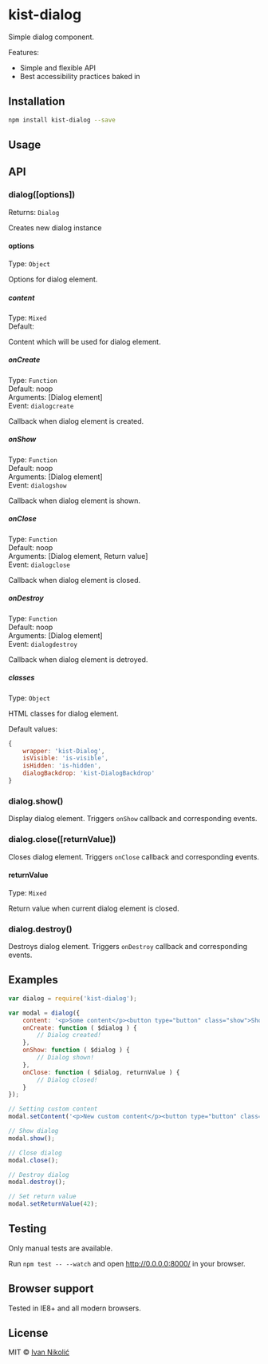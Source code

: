 # kist-dialog

Simple dialog component.

Features:

* Simple and flexible API
* Best accessibility practices baked in

## Installation

```sh
npm install kist-dialog --save
```

## Usage

## API

### dialog([options])

Returns: `Dialog`

Creates new dialog instance

#### options

Type: `Object`

Options for dialog element.

##### content

Type: `Mixed`  
Default: ` `

Content which will be used for dialog element.

##### onCreate

Type: `Function`  
Default: noop  
Arguments: [Dialog element]  
Event: `dialogcreate`  

Callback when dialog element is created.

##### onShow

Type: `Function`  
Default: noop  
Arguments: [Dialog element]  
Event: `dialogshow`

Callback when dialog element is shown.

##### onClose

Type: `Function`  
Default: noop  
Arguments: [Dialog element, Return value]  
Event: `dialogclose`

Callback when dialog element is closed.

##### onDestroy

Type: `Function`  
Default: noop  
Arguments: [Dialog element]  
Event: `dialogdestroy`

Callback when dialog element is detroyed.

##### classes

Type: `Object`

HTML classes for dialog element.

Default values:

```js
{
	wrapper: 'kist-Dialog',
	isVisible: 'is-visible',
	isHidden: 'is-hidden',
	dialogBackdrop: 'kist-DialogBackdrop'
}
```

### dialog.show()

Display dialog element. Triggers `onShow` callback and corresponding events.

### dialog.close([returnValue])

Closes dialog element. Triggers `onClose` callback and corresponding events.

#### returnValue

Type: `Mixed`

Return value when current dialog element is closed.

### dialog.destroy()

Destroys dialog element. Triggers `onDestroy` callback and corresponding events.

## Examples

```js
var dialog = require('kist-dialog');

var modal = dialog({
	content: '<p>Some content</p><button type="button" class="show">Show</button><button type="button" class="close" autofocus="autofocus">Close</button>',
	onCreate: function ( $dialog ) {
		// Dialog created!
	},
	onShow: function ( $dialog ) {
		// Dialog shown!
	},
	onClose: function ( $dialog, returnValue ) {
		// Dialog closed!
	}
});

// Setting custom content
modal.setContent('<p>New custom content</p><button type="button" class="close">Close</button>');

// Show dialog
modal.show();

// Close dialog
modal.close();

// Destroy dialog
modal.destroy();

// Set return value
modal.setReturnValue(42);
```

## Testing

Only manual tests are available.

Run `npm test -- --watch` and open <http://0.0.0.0:8000/> in your browser.

## Browser support

Tested in IE8+ and all modern browsers.

## License

MIT © [Ivan Nikolić](http://ivannikolic.com)
